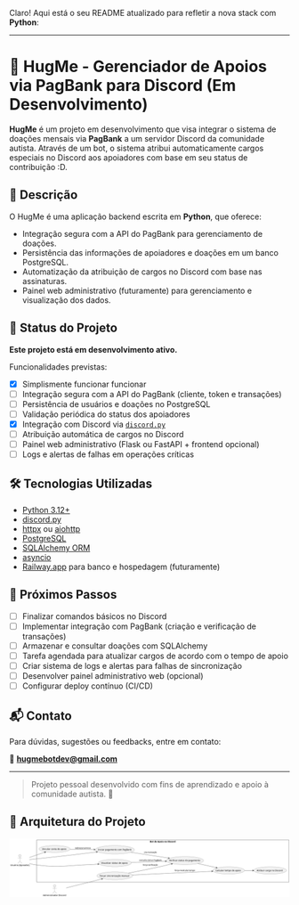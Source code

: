 Claro! Aqui está o seu README atualizado para refletir a nova stack com **Python**:

---

# 🤗 HugMe - Gerenciador de Apoios via PagBank para Discord (Em Desenvolvimento)

**HugMe** é um projeto em desenvolvimento que visa integrar o sistema de doações mensais via **PagBank** a um servidor Discord da comunidade autista. Através de um bot, o sistema atribui automaticamente cargos especiais no Discord aos apoiadores com base em seu status de contribuição \:D.

## 📌 Descrição

O HugMe é uma aplicação backend escrita em **Python**, que oferece:

* Integração segura com a API do PagBank para gerenciamento de doações.
* Persistência das informações de apoiadores e doações em um banco PostgreSQL.
* Automatização da atribuição de cargos no Discord com base nas assinaturas.
* Painel web administrativo (futuramente) para gerenciamento e visualização dos dados.

## 🚧 Status do Projeto

**Este projeto está em desenvolvimento ativo.**

Funcionalidades previstas:

* [X] Simplismente funcionar funcionar
* [ ] Integração segura com a API do PagBank (cliente, token e transações)
* [ ] Persistência de usuários e doações no PostgreSQL
* [ ] Validação periódica do status dos apoiadores
* [X] Integração com Discord via [`discord.py`](https://github.com/Rapptz/discord.py)
* [ ] Atribuição automática de cargos no Discord
* [ ] Painel web administrativo (Flask ou FastAPI + frontend opcional)
* [ ] Logs e alertas de falhas em operações críticas

## 🛠 Tecnologias Utilizadas

* [Python 3.12+](https://www.python.org/)
* [discord.py](https://github.com/Rapptz/discord.py)
* [httpx](https://www.python-httpx.org/) ou [aiohttp](https://docs.aiohttp.org/)
* [PostgreSQL](https://www.postgresql.org/)
* [SQLAlchemy ORM](https://www.sqlalchemy.org/)
* [asyncio](https://docs.python.org/3/library/asyncio.html)
* [Railway.app](https://railway.app/) para banco e hospedagem (futuramente)

## 🧭 Próximos Passos

* [ ] Finalizar comandos básicos no Discord
* [ ] Implementar integração com PagBank (criação e verificação de transações)
* [ ] Armazenar e consultar doações com SQLAlchemy
* [ ] Tarefa agendada para atualizar cargos de acordo com o tempo de apoio
* [ ] Criar sistema de logs e alertas para falhas de sincronização
* [ ] Desenvolver painel administrativo web (opcional)
* [ ] Configurar deploy contínuo (CI/CD)

## 📬 Contato

Para dúvidas, sugestões ou feedbacks, entre em contato:

📧 **[hugmebotdev@gmail.com](mailto:hugmebotdev@gmail.com)**

---

> Projeto pessoal desenvolvido com fins de aprendizado e apoio à comunidade autista. 💙

## 🧱 Arquitetura do Projeto

![Diagrama de arquitetura](docs/casodeuso.png)
